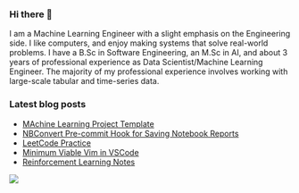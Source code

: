 ### Hi there 👋

I am a Machine Learning Engineer with a slight emphasis on the Engineering side. I like computers, and enjoy making systems that solve real-world problems. I have a B.Sc in Software Engineering, an M.Sc in AI, and about 3 years of professional experience as Data Scientist/Machine Learning Engineer. The majority of my professional experience involves working with large-scale tabular and time-series data.

<!--
**arashabzd/arashabzd** is a ✨ _special_ ✨ repository because its `README.md` (this file) appears on your GitHub profile.

Here are some ideas to get you started:

- 🔭 I’m currently working on ...
- 🌱 I’m currently learning ...
- 👯 I’m looking to collaborate on ...
- 🤔 I’m looking for help with ...
- 💬 Ask me about ...
- 📫 How to reach me: ...
- 😄 Pronouns: ...
- ⚡ Fun fact: ...
-->

### Latest blog posts
<!-- BLOG-POST-LIST:START -->
- [MAchine Learning Project Template](https://arashabzd.github.io/posts/mlproject-template/)
- [NBConvert Pre-commit Hook for Saving Notebook Reports](https://arashabzd.github.io/posts/nbconvert-pre-commit/)
- [LeetCode Practice](https://arashabzd.github.io/posts/leetcode-practice/)
- [Minimum Viable Vim in VSCode](https://arashabzd.github.io/posts/mvvim/)
- [Reinforcement Learning Notes](https://arashabzd.github.io/posts/RL/)
<!-- BLOG-POST-LIST:END -->

![](https://komarev.com/ghpvc/?username=arashabzd)
